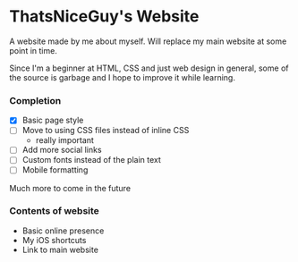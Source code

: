 # ThatsNiceGuy's Website
A website made by me about myself. Will replace my main website at some point in time.

Since I'm a beginner at HTML, CSS and just web design in general, some of the source is garbage and I hope to improve it while learning.

### Completion
- [x] Basic page style
- [ ] Move to using CSS files instead of inline CSS
  - really important
- [ ] Add more social links
- [ ] Custom fonts instead of the plain text
- [ ] Mobile formatting

Much more to come in the future

### Contents of website
- Basic online presence
- My iOS shortcuts
- Link to main website
